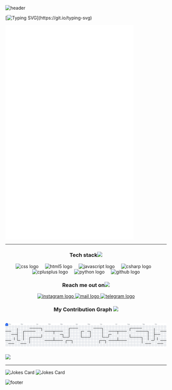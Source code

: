 ![header](https://capsule-render.vercel.app/api?type=waving&height=300&color=gradient&text=Hello%20world%20!-nl-Welcome%20to%20my%20GitHub%20profile!&fontSize=40&fontAlign=50&fontAlignY=25&desc=Victoria%20Molozeva%20-%20yttrium69&descSize=10&descAlign=50&descAlignY=50&reversal=true&section=header)

[![Typing SVG](https://readme-typing-svg.herokuapp.com?font=Fira+Code&pause=1000&color=F70CD2&width=435&lines=Hello+I+am+Victoria+Molozeva+!)](https://git.io/typing-svg)

[<img align="center" width="400" alt="if you see this, it means my metrics are not working" src="https://github.com/yttrium699/yttrium699/blob/main/metrics.svg">](https://github.com/yttrium699/yttrium699)

<hr>
<h3 align="center">Tech stack<img src="https://github.com/ritik307/ritik307/blob/main/images/laptop.gif" width="33"></h3>
<div align="center">
  
  <img src="https://cdn.jsdelivr.net/gh/devicons/devicon/icons/css3/css3-original.svg" height="40" alt="css logo"  />
  <img width="12" />
  <img src="https://cdn.jsdelivr.net/gh/devicons/devicon/icons/html5/html5-original.svg" height="40" alt="html5 logo"  />
  <img width="12" />
  <img src="https://cdn.jsdelivr.net/gh/devicons/devicon/icons/javascript/javascript-original.svg" height="40" alt="javascript logo"  />
  <img width="12" />
  <img src="https://cdn.jsdelivr.net/gh/devicons/devicon/icons/csharp/csharp-original.svg" height="40" alt="csharp logo"  />
  <img width="12" />
  <img src="https://cdn.jsdelivr.net/gh/devicons/devicon/icons/cplusplus/cplusplus-original.svg" height="40" alt="cplusplus logo"  />
  <img width="12" />
  <img src="https://cdn.jsdelivr.net/gh/devicons/devicon/icons/python/python-original.svg" height="40" alt="python logo"  />
  <img width="12" />
  <img src="https://cdn.jsdelivr.net/gh/devicons/devicon/icons/github/github-original.svg" height="40" alt="github logo"  />
</div>

<h3 align="center">Reach me out on<img src="https://media0.giphy.com/media/jqNPzdTTxQfOgOqpO4/source.gif" width="33"></h3>

<div align="center">
  <a href="https://instagram.com/yttrium69" target="_blank">
    <img src="https://raw.githubusercontent.com/maurodesouza/profile-readme-generator/master/src/assets/icons/social/instagram/default.svg" width="52" height="40" alt="instagram logo" />
  </a>
  
  <a href="mailto:vmolozeva@mail.ru" target="_blank">
    <img src="https://raw.githubusercontent.com/maurodesouza/profile-readme-generator/master/src/assets/icons/social/gmail/default.svg" width="52" height="40" alt="mail logo" />
  </a>
  
  <a href="https://t.me/yttrium69" target="_blank">
    <img src="https://raw.githubusercontent.com/maurodesouza/profile-readme-generator/master/src/assets/icons/social/telegram/default.svg" width="52" height="40" alt="telegram logo" />
  </a>
</div>

<h3 align="center">My Contribution Graph  <img src="https://media4.giphy.com/media/v1.Y2lkPTc5MGI3NjExdzRkcnNvbmdsbTdxaXhjc3ZtMG4xN2k1c2poZm5sMzB1ZWV4cmpoMiZlcD12MV9pbnRlcm5hbF9naWZfYnlfaWQmY3Q9cw/NTSEyjm687Ne0oowpY/giphy.gif" width="33"></h3>
<br clear="both">

<picture>
  <source media="(prefers-color-scheme: dark)" srcset="https://raw.githubusercontent.com/yttrium699/yttrium699/output/pacman-contribution-graph-dark.svg">
  <source media="(prefers-color-scheme: light)" srcset="https://raw.githubusercontent.com/yttrium699/yttrium699/output/pacman-contribution-graph.svg">
  <img alt="pacman contribution graph" src="https://raw.githubusercontent.com/yttrium699/yttrium699/output/pacman-contribution-graph.svg">
</picture>

![](https://komarev.com/ghpvc/?username=yttrium699)
<hr>

![Jokes Card](https://readme-jokes.vercel.app/api)
![Jokes Card](https://readme-jokes.vercel.app/api)

![footer](https://capsule-render.vercel.app/api?type=waving&height=300&color=gradient&text=If%20you%20like%20it,%20do%20fork%20🍴%20and%20star%20⭐&section=footer&fontSize=38&fontAlign=50&fontAlignY=62)
